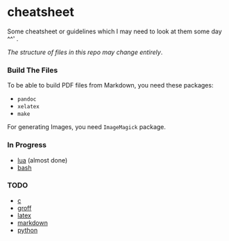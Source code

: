 # cheatsheet

Some cheatsheet or guidelines which I may need to look at them some day ^^' .

*The structure of files in this repo may change entirely*.

### Build The Files

To be able to build PDF files from Markdown, you need these packages:

- `pandoc`
- `xelatex`
- `make`

For generating Images, you need `ImageMagick` package.

### In Progress

- [lua](lua/lua.md) (almost done)
- [bash](bash/bash.md)

### TODO

- [c](c/c.md)
- [groff](groff/groff.md)
- [latex](latex/latex.md)
- [markdown](markdown/markdown.md)
- [python](python/python.md)
